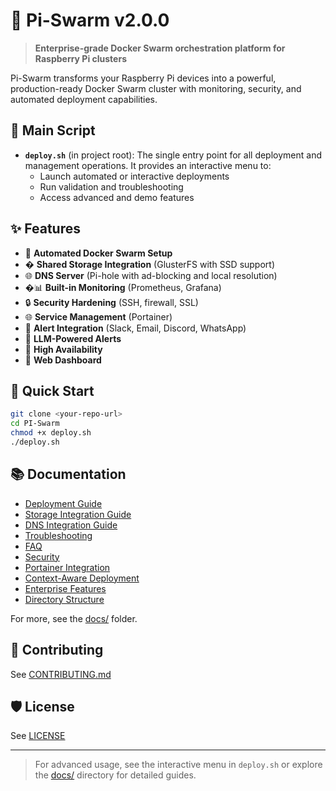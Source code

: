 # 🚀 Pi-Swarm v2.0.0

> **Enterprise-grade Docker Swarm orchestration platform for Raspberry Pi clusters**

Pi-Swarm transforms your Raspberry Pi devices into a powerful, production-ready Docker Swarm cluster with monitoring, security, and automated deployment capabilities.

## 📄 Main Script

- **`deploy.sh`** (in project root): The single entry point for all deployment and management operations. It provides an interactive menu to:
  - Launch automated or interactive deployments
  - Run validation and troubleshooting
  - Access advanced and demo features

## ✨ Features

- 🐳 **Automated Docker Swarm Setup**
- � **Shared Storage Integration** (GlusterFS with SSD support)
- 🌐 **DNS Server** (Pi-hole with ad-blocking and local resolution)
- �📊 **Built-in Monitoring** (Prometheus, Grafana)
- 🔒 **Security Hardening** (SSH, firewall, SSL)
- 🌐 **Service Management** (Portainer)
- 🚨 **Alert Integration** (Slack, Email, Discord, WhatsApp)
- 🤖 **LLM-Powered Alerts**
- 🔄 **High Availability**
- 📱 **Web Dashboard**

## 🚀 Quick Start

```bash
git clone <your-repo-url>
cd PI-Swarm
chmod +x deploy.sh
./deploy.sh
```

## 📚 Documentation

- [Deployment Guide](docs/deployment/DEPLOYMENT_GUIDE.md)
- [Storage Integration Guide](docs/STORAGE_INTEGRATION_GUIDE.md)
- [DNS Integration Guide](docs/DNS_INTEGRATION_GUIDE.md)
- [Troubleshooting](docs/TROUBLESHOOTING.md)
- [FAQ](docs/FAQ.md)
- [Security](docs/SECURITY.md)
- [Portainer Integration](docs/PORTAINER_INTEGRATION.md)
- [Context-Aware Deployment](docs/deployment/CONTEXT_AWARE_DEPLOYMENT_COMPLETE.md)
- [Enterprise Features](docs/enterprise/ENTERPRISE_FEATURES.md)
- [Directory Structure](docs/DIRECTORY_STRUCTURE.md)

For more, see the [docs/](docs/) folder.

## 🤝 Contributing
See [CONTRIBUTING.md](CONTRIBUTING.md)

## 🛡️ License
See [LICENSE](LICENSE)

---

> For advanced usage, see the interactive menu in `deploy.sh` or explore the [docs/](docs/) directory for detailed guides.
